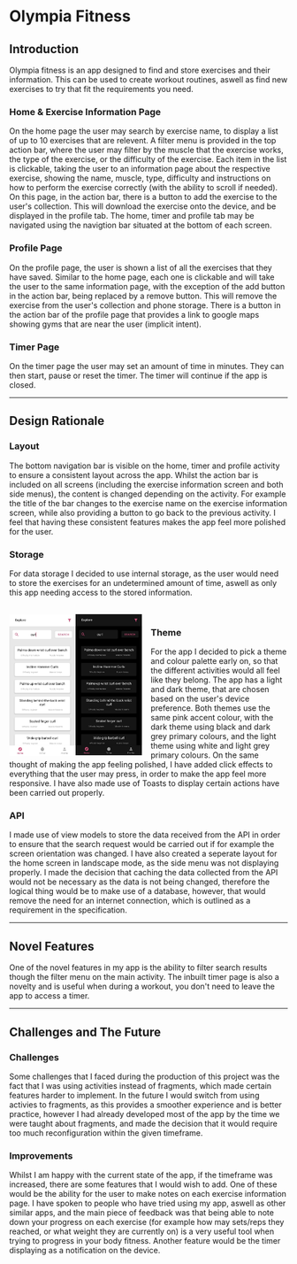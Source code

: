 # Olympia Fitness

## Introduction

Olympia fitness is an app designed to find and store exercises and their information. This can be used to create workout routines, aswell as find new exercises to try that fit the requirements you need.

### **Home & Exercise Information Page**
On the home page the user may search by exercise name, to display a list of up to 10 exercises that are relevent. A filter menu is provided in the top action bar, where the user may filter by the muscle that the exercise works, the type of the exercise, or the difficulty of the exercise. Each item in the list is clickable, taking the user to an information page about the respective exercise, showing the name, muscle, type, difficulty and instructions on how to perform the exercise correctly (with the ability to scroll if needed). On this page, in the action bar, there is a button to add the exercise to the user's collection. This will download the exercise onto the device, and be displayed in the profile tab. The home, timer and profile tab may be navigated using the navigtion bar situated at the bottom of each screen.

### **Profile Page**
On the profile page, the user is shown a list of all the exercises that they have saved. Similar to the home page, each one is clickable and will take the user to the same information page, with the exception of the add button in the action bar, being replaced by a remove button. This will remove the exercise from the user's collection and phone storage. There is a button in the action bar of the profile page that provides a link to google maps showing gyms that are near the user (implicit intent).

### **Timer Page**
On the timer page the user may set an amount of time in minutes. They can then start, pause or reset the timer. The timer will continue if the app is closed.

---

## Design Rationale

### **Layout**

The bottom navigation bar is visible on the home, timer and profile activity to ensure a consistent layout across the app. Whilst the action bar is included on all screens (including the exercise information screen and both side menus), the content is changed depending on the activity. For example the title of the bar changes to the exercise name on the exercise information screen, while also providing a button to go back to the previous activity. I feel that having these consistent features makes the app feel more polished for the user.

### **Storage**

For data storage I decided to use internal storage, as the user would need to store the exercises for an undetermined amount of time, aswell as only this app needing access to the stored information.

<br>

<img src="img/app_light_mode.png" alt="light mode" width="120" style="float: left">
<img src="img/app_dark_mode.png" alt="light mode" width="120" style="float: left; margin-right: 1rem">

### **Theme**

For the app I decided to pick a theme and colour palette early on, so that the different activities would all feel like they belong. The app has a light and dark theme, that are chosen based on the user's device preference. Both themes use the same pink accent colour, with the dark theme using black and dark grey primary colours, and the light theme using white and light grey primary colours.
On the same thought of making the app feeling polished, I have added click effects to everything that the user may press, in order to make the app feel more responsive. I have also made use of Toasts to display certain actions have been carried out properly.

### **API**

I made use of view models to store the data received from the API in order to ensure that the search request would be carried out if for example the screen orientation was changed. I have also created a seperate layout for the home screen in landscape mode, as the side menu was not displaying properly. I made the decision that caching the data collected from the API would not be necessary as the data is not being changed, therefore the logical thing would be to make use of a database, however, that would remove the need for an internet connection, which is outlined as a requirement in the specification.

---

## Novel Features

One of the novel features in my app is the ability to filter search results though the filter menu on the main activity. The inbuilt timer page is also a novelty and is useful when during a workout, you don't need to leave the app to access a timer.

---

## Challenges and The Future

### **Challenges**

Some challenges that I faced during the production of this project was the fact that I was using activities instead of fragments, which made certain features harder to implement. In the future I would switch from using activies to fragments, as this provides a smoother experience and is better practice, however I had already developed most of the app by the time we were taught about fragments, and made the decision that it would require too much reconfiguration within the given timeframe.

### **Improvements**
Whilst I am happy with the current state of the app, if the timeframe was increased, there are some features that I would wish to add. One of these would be the ability for the user to make notes on each exercise information page. I have spoken to people who have tried using my app, aswell as other similar apps, and the main piece of feedback was that being able to note down your progress on each exercise (for example how may sets/reps they reached, or what weight they are currently on) is a very useful tool when trying to progress in your body fitness. Another feature would be the timer displaying as a notification on the device.